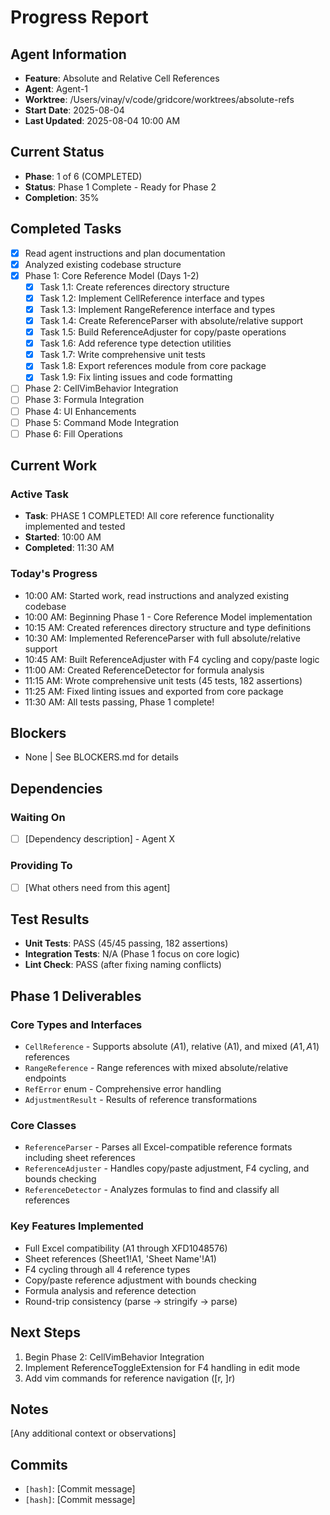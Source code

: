 # Progress Report

## Agent Information
- **Feature**: Absolute and Relative Cell References
- **Agent**: Agent-1
- **Worktree**: /Users/vinay/v/code/gridcore/worktrees/absolute-refs
- **Start Date**: 2025-08-04
- **Last Updated**: 2025-08-04 10:00 AM

## Current Status
- **Phase**: 1 of 6 (COMPLETED)
- **Status**: Phase 1 Complete - Ready for Phase 2
- **Completion**: 35%

## Completed Tasks
- [x] Read agent instructions and plan documentation
- [x] Analyzed existing codebase structure
- [x] Phase 1: Core Reference Model (Days 1-2)
  - [x] Task 1.1: Create references directory structure
  - [x] Task 1.2: Implement CellReference interface and types
  - [x] Task 1.3: Implement RangeReference interface and types
  - [x] Task 1.4: Create ReferenceParser with absolute/relative support
  - [x] Task 1.5: Build ReferenceAdjuster for copy/paste operations
  - [x] Task 1.6: Add reference type detection utilities
  - [x] Task 1.7: Write comprehensive unit tests
  - [x] Task 1.8: Export references module from core package
  - [x] Task 1.9: Fix linting issues and code formatting
- [ ] Phase 2: CellVimBehavior Integration
- [ ] Phase 3: Formula Integration
- [ ] Phase 4: UI Enhancements
- [ ] Phase 5: Command Mode Integration
- [ ] Phase 6: Fill Operations

## Current Work
### Active Task
- **Task**: PHASE 1 COMPLETED! All core reference functionality implemented and tested
- **Started**: 10:00 AM
- **Completed**: 11:30 AM

### Today's Progress
- 10:00 AM: Started work, read instructions and analyzed existing codebase
- 10:00 AM: Beginning Phase 1 - Core Reference Model implementation
- 10:15 AM: Created references directory structure and type definitions
- 10:30 AM: Implemented ReferenceParser with full absolute/relative support
- 10:45 AM: Built ReferenceAdjuster with F4 cycling and copy/paste logic
- 11:00 AM: Created ReferenceDetector for formula analysis
- 11:15 AM: Wrote comprehensive unit tests (45 tests, 182 assertions)
- 11:25 AM: Fixed linting issues and exported from core package
- 11:30 AM: All tests passing, Phase 1 complete!

## Blockers
- None | See BLOCKERS.md for details

## Dependencies
### Waiting On
- [ ] [Dependency description] - Agent X

### Providing To
- [ ] [What others need from this agent]

## Test Results
- **Unit Tests**: PASS (45/45 passing, 182 assertions)
- **Integration Tests**: N/A (Phase 1 focus on core logic)
- **Lint Check**: PASS (after fixing naming conflicts)

## Phase 1 Deliverables
### Core Types and Interfaces
- `CellReference` - Supports absolute ($A$1), relative (A1), and mixed ($A1, A$1) references
- `RangeReference` - Range references with mixed absolute/relative endpoints
- `RefError` enum - Comprehensive error handling
- `AdjustmentResult` - Results of reference transformations

### Core Classes
- `ReferenceParser` - Parses all Excel-compatible reference formats including sheet references
- `ReferenceAdjuster` - Handles copy/paste adjustment, F4 cycling, and bounds checking
- `ReferenceDetector` - Analyzes formulas to find and classify all references

### Key Features Implemented
- Full Excel compatibility (A1 through XFD1048576)
- Sheet references (Sheet1!A1, 'Sheet Name'!A1)
- F4 cycling through all 4 reference types
- Copy/paste reference adjustment with bounds checking
- Formula analysis and reference detection
- Round-trip consistency (parse → stringify → parse)

## Next Steps
1. Begin Phase 2: CellVimBehavior Integration
2. Implement ReferenceToggleExtension for F4 handling in edit mode
3. Add vim commands for reference navigation ([r, ]r)

## Notes
[Any additional context or observations]

## Commits
- `[hash]`: [Commit message]
- `[hash]`: [Commit message]